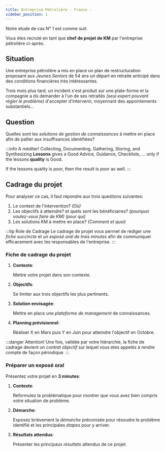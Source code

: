 ```yaml
---
title: Entreprise Pétrolière - France -
sidebar_position: 1
---
```


Notre etude de cas N° 1 est comme suit:

Vous étes recruté en tant que **chef de projet de KM** par l'entreprise pétrolière ci-après.

## Situation

Une entreprise pétrolière a mis en place un plan de restructuration proposant aux _Jeunes Seniors_ de 54 ans un départ en retraite anticipé dans des conditions financières très intéressantes.

Trois mois plus tard, un incident s'est produit sur une plate-forme et la compagnie a dù demander à l'un de ses retraités _(seul expert pouvant régler le problème)_ d'accepter d'intervenir, moyennant des appointements substantiels...

## Question

Quelles sont les _solutions de gestion de connaissances_ à mettre en place afin de pallier aux insuffisances identifiées?

:::info A méditer!
Collecting, Documenting, Gathering, Storing, and Synthesizing **Lessons** gives a Good Advice, Guidance, Checklists, ... only if the lessons **quality** is Good.

If the lessons quality is poor, then the result is poor as well.
:::

## Cadrage du projet

Pour analyser ce cas, il faut répondre aux trois questions suivantes:

1. Le context de l'intervention? _(Où)_
2. Les objectifs à atteindre? et quels sont les bénéficiaires? _(pourquoi voulez-vous faire de KM)_ _(pour qui)_
3. Les solutions KM à mettre en place? _(Comment et quoi)_

:::tip Role de Cadrage
Le cadrage de projet vous permet de rédiger une _fiche succincte_ et un _exposé oral de trois minutes_ afin de communiquer efficacement avec les responsables de l'entreprise.
:::

### Fiche de cadrage du projet

1. **Contexte**:

   Mettre votre projet dans son contexte.

2. **Objectifs**:

   Se limiter aux trois objectifs les plus pertinents.

3. **Solution envisagée**:

   Mettre en place une _plateforme de management_ de connaissances.

4. **Planning prévisionnel**:

   Réaliser X en Mars puis Y en Juin pour atteindre l'objectif en Octobre.

:::danger Attention!
Une fois, validée par votre hiérarchie, la fiche de cadrage devient un _contrat objectif_ sur lequel vous etes appelés à rendre compte de façon périodique.
:::

### Préparer un exposé oral

Présentez votre projet en **3 minutes**:

1. **Contexte**:

   Reformulez la problématique pour montrer que vous avez bien compris votre situation de problème.

2. **Démarche**:

   Exposez brièvement la _démarche_ préconisée pour résoudre le problème identifié et les principales _étapes_ pour y arriver.

3. **Résultats attendus**:

   Présenter les principaux _résultats_ attendus de ce projet.
